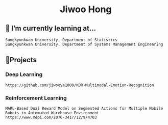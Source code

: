 <h1 align="center"> Jiwoo Hong</h1>



## 🌱 I’m currently learning at...
~~~
Sungkyunkwan University, Department of Statistics
Sungkyunkwan University, Department of Systems Management Engineering
~~~


## 🔭Projects
### Deep Learning
~~~
https://github.com/jiwooya1000/KOR-Multimodal-Emotion-Recognition
~~~

### Reinforcement Learning
~~~
MARL-Based Dual Reward Model on Segmented Actions for Multiple Mobile Robots in Automated Warehouse Environment
https://www.mdpi.com/2076-3417/12/9/4703
~~~
